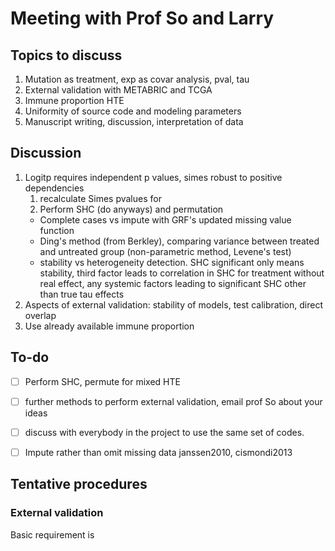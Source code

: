 # Meeting with Prof So and Larry

## Topics to discuss

1. Mutation as treatment, exp as covar analysis, pval, tau
2. External validation with METABRIC and TCGA
3. Immune proportion HTE
4. Uniformity of source code and modeling parameters
5. Manuscript writing, discussion, interpretation of data


## Discussion

1. Logitp requires independent p values, simes robust to positive dependencies
   1. recalculate Simes pvalues for
   2. Perform SHC (do anyways) and permutation
    - Complete cases vs impute with GRF's updated missing value function
    - Ding's method (from Berkley), comparing variance between treated and untreated group (non-parametric method, Levene's test)
    - stability vs heterogeneity detection. SHC significant only means stability, third factor leads to correlation in SHC for treatment without real effect, any systemic factors leading to significant SHC other than true tau effects
2. Aspects of external validation: stability of models, test calibration, direct overlap
3. Use already available immune proportion


## To-do

- [ ] Perform SHC, permute for mixed HTE
- [ ] further methods to perform external validation, email prof So about your ideas
- [ ] discuss with everybody in the project to use the same set of codes.
- [ ] Impute rather than omit missing data janssen2010, cismondi2013


## Tentative procedures

### External validation

Basic requirement is 